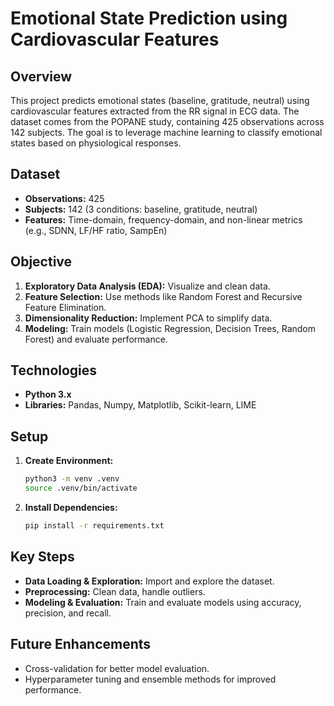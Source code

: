 # Emotional State Prediction using Cardiovascular Features

## Overview
This project predicts emotional states (baseline, gratitude, neutral) using cardiovascular features extracted from the RR signal in ECG data. The dataset comes from the POPANE study, containing 425 observations across 142 subjects. The goal is to leverage machine learning to classify emotional states based on physiological responses.

## Dataset
- **Observations:** 425
- **Subjects:** 142 (3 conditions: baseline, gratitude, neutral)
- **Features:** Time-domain, frequency-domain, and non-linear metrics (e.g., SDNN, LF/HF ratio, SampEn)

## Objective
1. **Exploratory Data Analysis (EDA):** Visualize and clean data.
2. **Feature Selection:** Use methods like Random Forest and Recursive Feature Elimination.
3. **Dimensionality Reduction:** Implement PCA to simplify data.
4. **Modeling:** Train models (Logistic Regression, Decision Trees, Random Forest) and evaluate performance.

## Technologies
- **Python 3.x**
- **Libraries:** Pandas, Numpy, Matplotlib, Scikit-learn, LIME

## Setup

1. **Create Environment:**
   ```bash
   python3 -m venv .venv
   source .venv/bin/activate
   ```
2. **Install Dependencies:**
   ```bash
   pip install -r requirements.txt
   ```

## Key Steps

- **Data Loading & Exploration:** Import and explore the dataset.
- **Preprocessing:** Clean data, handle outliers.
- **Modeling & Evaluation:** Train and evaluate models using accuracy, precision, and recall.

## Future Enhancements
- Cross-validation for better model evaluation.
- Hyperparameter tuning and ensemble methods for improved performance.

